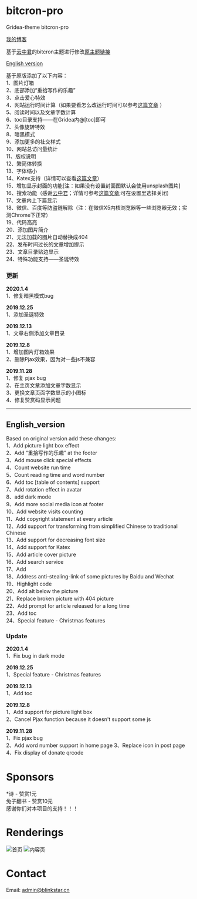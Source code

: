 # bitcron-pro
Gridea-theme bitcron-pro

[我的博客](https://blog.blinkstar.cn) 

基于[云中君](https://shanbu.fun)的bitcron主题进行修改[原主题链接](https://github.com/alterfang/gridea-theme-bitcron)  
  
[English version](#English_version)
  
基于原版添加了以下内容：  
1、图片灯箱  
2、底部添加“重拾写作的乐趣”  
3、点击爱心特效  
4、网站运行时间计算（如果要看怎么改运行时间可以参考[这篇文章](https://blog.blinkstar.cn/post/beautifyblog/) ）  
5、阅读时间以及文章字数计算  
6、toc目录支持——在Gridea内@[toc]即可  
7、头像旋转特效  
8、暗黑模式  
9、添加更多的社交样式  
10、网站总访问量统计  
11、版权说明  
12、繁简体转换  
13、字体缩小  
14、Katex支持（详情可以查看[这篇文章](https://blog.blinkstar.cn/post/katex/)）  
15、增加显示封面的功能[注：如果没有设置封面图默认会使用unsplash图片]  
16、搜索功能（感谢[云中君](https://shanbu.fun)；详情可参考[这篇文章](https://github.com/alterfang/bolg/issues/5);可在设置里选择关闭)  
17、文章内上下篇显示  
18、微信、百度等防盗链解除（注：在微信X5内核浏览器等一些浏览器无效；实测Chrome下正常）  
19、代码高亮  
20、添加图片简介  
21、无法加载的图片自动替换成404  
22、发布时间过长的文章增加提示   
23、文章目录贴边显示  
24、特殊功能支持——圣诞特效
  
### 更新
  
**2020.1.4**  
1、修复暗黑模式bug  
  
**2019.12.25**  
1、添加圣诞特效  
  
**2019.12.13**  
1、文章右侧添加文章目录  
  
**2019.12.8**  
1、增加图片灯箱效果  
2、删除Pjax效果，因为对一些js不兼容
  
**2019.11.28**  
1、修复 pjax bug  
2、在主页文章添加文章字数显示  
3、更换文章页面字数显示的小图标  
4、修复赞赏码显示问题
  
---
  
## English_version
  
Based on original version add these changes:  
1、Add picture light box effect  
2、Add “重拾写作的乐趣” at the footer  
3、Add mouse click special effects  
4、Count website run time  
5、Count reading time and word number  
6、Add toc [table of contents] support  
7、Add rotation effect in avatar  
8、add dark mode  
9、Add more social media icon at footer  
10、Add website visits counting  
11、Add copyright statement at every article  
12、Add support for transforming from simplified Chinese to traditional Chinese  
13、Add support for decreasing font size  
14、Add support for Katex  
15、Add article cover picture  
16、Add search service  
17、Add    
18、Address anti-stealing-link of some pictures by Baidu and Wechat  
19、Highlight code  
20、Add alt below the picture  
21、Replace broken picture with 404 picture  
22、Add prompt for article released for a long time  
23、Add toc  
24、Special feature - Christmas features

### Update
  
**2020.1.4**  
1、Fix bug in dark mode
  
**2019.12.25**  
1、Special feature - Christmas features
  
**2019.12.13**  
1、Add toc
  
**2019.12.8**  
1、Add support for picture light box  
2、Cancel Pjax function because it doesn't support some js
  
**2019.11.28**  
1、Fix pjax bug  
2、Add word number support in home page
3、Replace icon in post page  
4、Fix display of donate qrcode
  
# Sponsors
\*诗 - 赞赏1元  
兔子翻书 - 赞赏10元  
感谢你们对本项目的支持！！！
  
# Renderings
![首页](https://github.com/qyxtim/bitcron-pro/blob/master/index.png?raw=true)
![内容页](https://github.com/qyxtim/bitcron-pro/blob/master/article.png?raw=true)
  
# Contact  
Email: admin@blinkstar.cn
